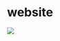 # website
![](https://wakatime.com/badge/user/6b7d9181-edde-4a25-857c-e7101bfee7ea/project/3680e1b8-c97a-4b1e-b5ed-73b5b75e458f.svg?style=for-the-badge)
